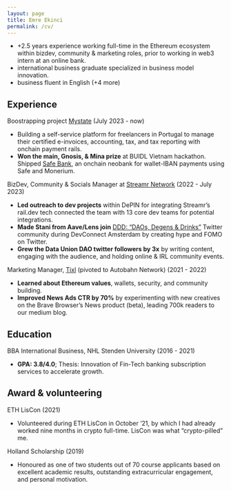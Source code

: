 ```yaml
---
layout: page
title: Emre Ekinci
permalink: /cv/
---
```


- +2.5 years experience working full-time in the Ethereum ecosystem within bizdev, community & marketing roles, prior to working in web3 intern at an online bank.
- international business graduate specialized in business model innovation.
- business fluent in English (+4 more)

## Experience
Boostrapping project [Mystate](https://mystate.in/portugal) (July 2023 - now)
- Building a self-service platform for freelancers in Portugal to manage their certified e-invoices, accounting, tax, and tax reporting with onchain payment rails.
- **Won the main, Gnosis, & Mina prize** at BUIDL Vietnam hackathon. Shipped [Safe Bank](https://devfolio.co/projects/banking-protocol-d4ab), an onchain neobank for wallet-IBAN payments using Safe and Monerium.

BizDev, Community & Socials Manager at [Streamr Network](https://streamr.network/) (2022 - July 2023)
- **Led outreach to dev projects** within DePIN for integrating Streamr’s rail.dev tech connected the team with 13 core dev teams for potential integrations.
- **Made Stani from Aave/Lens join**  [DDD: “DAOs, Degens & Drinks”](https://twitter.com/i/communities/1496995687111831555) Twitter community during DevConnect Amsterdam by creating hype and FOMO on Twitter.
- **Grew the Data Union DAO twitter followers by 3x** by writing content, engaging with the audience, and holding online & IRL community events.

Marketing Manager, [Tixl](https://web.archive.org/web/20210205101554/https://tixl.org/) (pivoted to Autobahn Network) (2021 - 2022)
- **Learned about Ethereum values**, wallets, security, and community building.
- **Improved News Ads CTR by 70%** by experimenting with new creatives on the Brave Browser’s News product (beta), leading 700k readers to our medium blog.

## Education
BBA International Business, NHL Stenden University (2016 - 2021)
- **GPA: 3.8/4.0**; Thesis: Innovation of Fin-Tech banking subscription services to accelerate growth.

## Award & volunteering
ETH LisCon (2021)
- Volunteered during ETH LisCon in October ‘21, by which I had already worked nine months in crypto full-time. LisCon was what “crypto-pilled” me.

Holland Scholarship (2019)
- Honoured as one of two students out of 70 course applicants based on excellent academic results, outstanding extracurricular engagement, and personal motivation.
